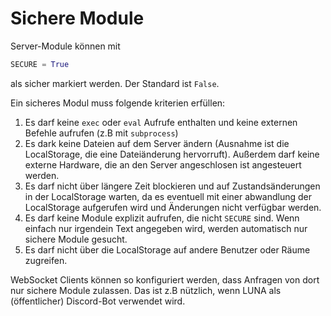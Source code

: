 # Sichere Module

Server-Module können mit 

```python
SECURE = True
```

als sicher markiert werden. Der Standard ist `False`.

Ein sicheres Modul muss folgende kriterien erfüllen:

 1. Es darf keine `exec` oder `eval` Aufrufe enthalten und keine externen Befehle aufrufen (z.B mit `subprocess`)
 2. Es dark keine Dateien auf dem Server ändern (Ausnahme ist die LocalStorage, die eine Dateiänderung hervorruft). Außerdem darf keine externe Hardware, die an den Server angeschlosen ist angesteuert werden.
 3. Es darf nicht über längere Zeit blockieren und auf Zustandsänderungen in der LocalStorage warten, da es eventuell mit einer abwandlung der LocalStorage aufgerufen wird und Änderungen nicht verfügbar werden.
 4. Es darf keine Module explizit aufrufen, die nicht `SECURE` sind. Wenn einfach nur irgendein Text angegeben wird, werden automatisch nur sichere Module gesucht.
 5. Es darf nicht über die LocalStorage auf andere Benutzer oder Räume zugreifen.
 
WebSocket Clients können so konfiguriert werden, dass Anfragen von dort nur sichere Module zulassen. Das ist z.B nützlich, wenn LUNA als (öffentlicher) Discord-Bot verwendet wird.